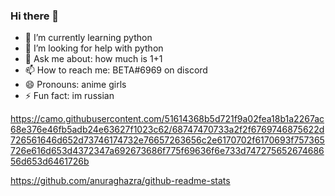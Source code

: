 ### Hi there 👋


- 🌱 I’m currently learning python
- 🤔 I’m looking for help with python
- 💬 Ask me about: how much is 1+1
- 📫 How to reach me: BETA#6969 on discord
- 😄 Pronouns: anime girls
- ⚡ Fun fact: im russian


https://camo.githubusercontent.com/51614368b5d721f9a02fea18b1a2267ac68e376e46fb5adb24e63627f1023c62/68747470733a2f2f6769746875622d726561646d652d73746174732e76657263656c2e6170702f6170693f757365726e616d653d4372347a692673686f775f69636f6e733d74727565267468656d653d6461726b




https://github.com/anuraghazra/github-readme-stats
